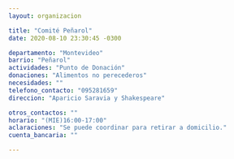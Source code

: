 ```yaml
---
layout: organizacion

title: "Comité Peñarol"
date: 2020-08-10 23:30:45 -0300

departamento: "Montevideo"
barrio: "Peñarol"
actividades: "Punto de Donación"
donaciones: "Alimentos no perecederos"
necesidades: ""
telefono_contacto: "095281659"
direccion: "Aparicio Saravia y Shakespeare"

otros_contactos: ""
horario: "(MIE)16:00-17:00"
aclaraciones: "Se puede coordinar para retirar a domicilio."
cuenta_bancaria: ""

---
```

